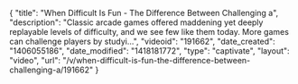 {
    "title": "When Difficult Is Fun - The Difference Between Challenging a",
    "description": "Classic arcade games offered maddening yet deeply replayable levels of difficulty, and we see few like them today. More games can challenge players by studyi...",
    "videoid": "191662",
    "date_created": "1406055186",
    "date_modified": "1418181772",
    "type": "captivate",
    "layout": "video",
    "url": "\/v\/when-difficult-is-fun-the-difference-between-challenging-a\/191662"
}